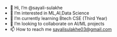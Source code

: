 - 👋 Hi, I’m @sayali-sulakhe
- 👀 I’m interested in ML,AI,Data Science
- 🌱 I’m currently learning Btech CSE (Third Year)
- 💞️ I’m looking to collaborate on AI/ML projects
- 📫 How to reach me sayalisulakhe03@gmail.com

<!---
sayali-sulakhe/sayali-sulakhe is a ✨ special ✨ repository because its `README.md` (this file) appears on your GitHub profile.
You can click the Preview link to take a look at your changes.
--->
